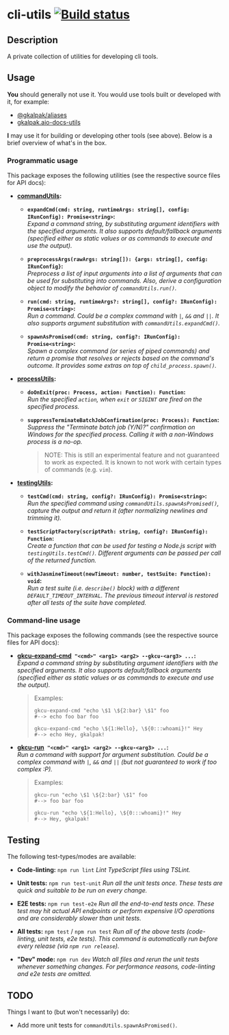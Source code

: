 # cli-utils [![Build status][build-status-image]][build-status]

## Description

A private collection of utilities for developing cli tools.

## Usage

**You** should generally not use it. You would use tools built or developed with it, for example:

- [@gkalpak/aliases][aliases]
- [gkalpak.aio-docs-utils][aio-docs-utils]

**I** may use it for building or developing other tools (see above). Below is a brief overview of
what's in the box.

### Programmatic usage

This package exposes the following utilities (see the respective source files for API docs):

- **[commandUtils][lib-command-utils]:**

  - **`expandCmd(cmd: string, runtimeArgs: string[], config: IRunConfig): Promise<string>`:**<br />
    _Expand a command string, by substituting argument identifiers with the specified arguments. It
    also supports default/fallback arguments (specified either as static values or as commands to
    execute and use the output)._

  - **`preprocessArgs(rawArgs: string[]): {args: string[], config: IRunConfig}`:**<br />
    _Preprocess a list of input arguments into a list of arguments that can be used for
    substituting into commands. Also, derive a configuration object to modify the behavior of
    `commandUtils.run()`._

  - **`run(cmd: string, runtimeArgs?: string[], config?: IRunConfig): Promise<string>`:**<br />
    _Run a command. Could be a complex command with `|`, `&&` and `||`. It also supports argument
    substitution with `commandUtils.expandCmd()`._

  - **`spawnAsPromised(cmd: string, config?: IRunConfig): Promise<string>`:**<br />
    _Spawn a complex command (or series of piped commands) and return a promise that resolves or
    rejects based on the command's outcome. It provides some extras on top of
    `child_process.spawn()`._

- **[processUtils][lib-process-utils]:**

  - **`doOnExit(proc: Process, action: Function): Function`:**<br />
    _Run the specified `action`, when `exit` or `SIGINT` are fired on the specified process._

  - **`suppressTerminateBatchJobConfirmation(proc: Process): Function`:**<br />
    _Suppress the "Terminate batch job (Y/N)?" confirmation on Windows for the specified process.
    Calling it with a non-Windows process is a no-op._
    > NOTE: This is still an experimental feature and not guaranteed to work as expected.
    >       It is known to not work with certain types of commands (e.g. `vim`).

- **[testingUtils][lib-testing-utils]:**

  - **`testCmd(cmd: string, config?: IRunConfig): Promise<string>`:**<br />
    _Run the specified command using `commandUtils.spawnAsPromised()`, capture the output and return
    it (after normalizing newlines and trimming it)._

  - **`testScriptFactory(scriptPath: string, config?: IRunConfig): Function`:**<br />
    _Create a function that can be used for testing a Node.js script with `testingUtils.testCmd()`.
    Different arguments can be passed per call of the returned function._

  - **`withJasmineTimeout(newTimeout: number, testSuite: Function): void`:**<br />
    _Run a test suite (i.e. `describe()` block) with a different `DEFAULT_TIMEOUT_INTERVAL`. The
    previous timeout interval is restored after all tests of the suite have completed._

### Command-line usage

This package exposes the following commands (see the respective source files for API docs):

- **[gkcu-expand-cmd][bin-expand-cmd]` "<cmd>" <arg1> <arg2> --gkcu-<arg3> ...`:**<br />
  _Expand a command string by substituting argument identifiers with the specified arguments. It
  also supports default/fallback arguments (specified either as static values or as commands to
  execute and use the output)._
  > Examples:
  > ```
  > gkcu-expand-cmd "echo \$1 \${2:bar} \$1" foo
  > #--> echo foo bar foo
  >
  > gkcu-expand-cmd "echo \${1:Hello}, \${0:::whoami}!" Hey
  > #--> echo Hey, gkalpak!
  > ```

- **[gkcu-run][bin-run]` "<cmd>" <arg1> <arg2> --gkcu-<arg3> ...`:**<br />
  _Run a command with support for argument substitution. Could be a complex command with `|`, `&&`
  and `||` (but not guaranteed to work if too complex :P)._
  > Examples:
  > ```
  > gkcu-run "echo \$1 \${2:bar} \$1" foo
  > #--> foo bar foo
  >
  > gkcu-run "echo \${1:Hello}, \${0:::whoami}!" Hey
  > #--> Hey, gkalpak!
  > ```

## Testing

The following test-types/modes are available:

- **Code-linting:** `npm run lint`
  _Lint TypeScript files using TSLint._

- **Unit tests:** `npm run test-unit`
  _Run all the unit tests once. These tests are quick and suitable to be run on every change._

- **E2E tests:** `npm run test-e2e`
  _Run all the end-to-end tests once. These test may hit actual API endpoints or perform expensive
  I/O operations and are considerably slower than unit tests._

- **All tests:** `npm test` / `npm run test`
  _Run all of the above tests (code-linting, unit tests, e2e tests). This command is automatically
  run before every release (via `npm run release`)._

- **"Dev" mode:** `npm run dev`
  _Watch all files and rerun the unit tests whenever something changes. For performance reasons,
  code-linting and e2e tests are omitted._

## TODO

Things I want to (but won't necessarily) do:

- Add more unit tests for `commandUtils.spawnAsPromised()`.


[aio-docs-utils]: https://marketplace.visualstudio.com/items?itemName=gkalpak.aio-docs-utils
[aliases]: https://www.npmjs.com/package/@gkalpak/aliases
[bin-expand-cmd]: https://github.com/gkalpak/cli-utils/tree/master/src/bin/expand-cmd.ts
[bin-run]: https://github.com/gkalpak/cli-utils/tree/master/src/bin/run.ts
[build-status]: https://github.com/gkalpak/cli-utils/actions/workflows/ci.yml
[build-status-image]: https://github.com/gkalpak/cli-utils/actions/workflows/ci.yml/badge.svg?branch=master&event=push
[lib-command-utils]: https://github.com/gkalpak/cli-utils/tree/master/src/lib/command-utils.ts
[lib-process-utils]: https://github.com/gkalpak/cli-utils/tree/master/src/lib/process-utils.ts
[lib-testing-utils]: https://github.com/gkalpak/cli-utils/tree/master/src/lib/testing-utils.ts
